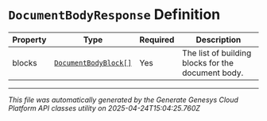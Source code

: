 # `DocumentBodyResponse` Definition

| Property | Type | Required | Description |
|----------|------|----------|-------------|
| blocks | [`DocumentBodyBlock[]`](documentbodyblock-definition.md) | Yes | The list of building blocks for the document body. |

---

*This file was automatically generated by the Generate Genesys Cloud Platform API classes utility on 2025-04-24T15:04:25.760Z*